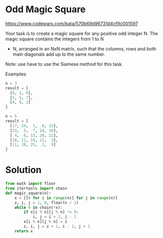 # Odd Magic Square

https://www.codewars.com/kata/570b69d96731d4cf9c001597

Your task is to create a magic square for any positive odd integer N. The magic square contains the integers from 1 to N
* N, arranged in an NxN matrix, such that the columns, rows and both main diagonals add up to the same number.

Note: use have to use the Siamese method for this task.

Examples:

```python
n = 3
result = [
  [8, 1, 6],
  [3, 5, 7],
  [4, 9, 2]
]

```

```python
n = 5
result = [
  [17, 24,  1,  8, 15],
  [23,  5,  7, 14, 16],
  [ 4,  6, 13, 20, 22],
  [10, 12, 19, 21,  3],
  [11, 18, 25,  2,  9]
]
```

# Solution

```python
from math import floor
from itertools import chain
def magic_square(n):
    x = [[0 for i in range(n)] for j in range(n)]
    z, i, j = 1, 0, floor(n / 2)
    while 0 in chain(*x):
        if x[i % n][j % n] != 0:
            i, j = i + 2, j - 1
        x[i % n][j % n] = z
        z, i, j = z + 1, i - 1, j + 1
    return x
```